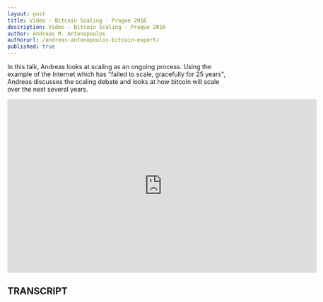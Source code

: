 ```yaml
---
layout: post
title: Video - Bitcoin Scaling - Prague 2016
description: Video - Bitcoin Scaling - Prague 2016
author: Andreas M. Antonopoulos
authorurl: /andreas-antonopoulos-bitcoin-expert/
published: true
---
```


<p>In this talk, Andreas looks at scaling as an ongoing process. Using the example of the Internet which has "failed to scale, gracefully for 25 years", Andreas discusses the scaling debate and looks at how bitcoin will scale over the next several years.</p>

<center><iframe width="700" height="394" src="https://www.youtube.com/embed/bFOFqNKKns0?list=PLPQwGV1aLnTthcG265_FYSaV24hFScvC0" frameborder="0" allowfullscreen></iframe></center>

<h2>TRANSCRIPT</h2>
